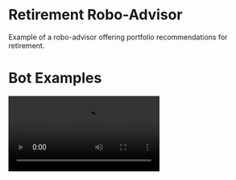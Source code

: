 # Retirement Robo-Advisor

Example of a robo-advisor offering portfolio recommendations for retirement.

# Bot Examples

![Video of a basic bot](media/bot_1.mp4)
